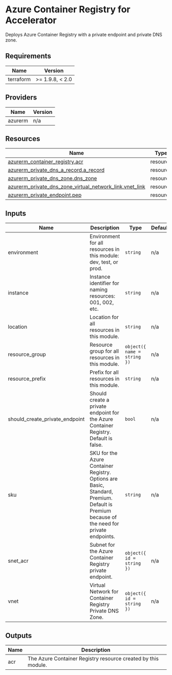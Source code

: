 <!-- BEGIN_TF_DOCS -->
<!-- markdown-table-prettify-ignore-start -->
# Azure Container Registry for Accelerator

Deploys Azure Container Registry with a private endpoint and private DNS zone.

## Requirements

| Name | Version |
|------|---------|
| terraform | >= 1.9.8, < 2.0 |

## Providers

| Name | Version |
|------|---------|
| azurerm | n/a |

## Resources

| Name | Type |
|------|------|
| [azurerm_container_registry.acr](https://registry.terraform.io/providers/hashicorp/azurerm/latest/docs/resources/container_registry) | resource |
| [azurerm_private_dns_a_record.a_record](https://registry.terraform.io/providers/hashicorp/azurerm/latest/docs/resources/private_dns_a_record) | resource |
| [azurerm_private_dns_zone.dns_zone](https://registry.terraform.io/providers/hashicorp/azurerm/latest/docs/resources/private_dns_zone) | resource |
| [azurerm_private_dns_zone_virtual_network_link.vnet_link](https://registry.terraform.io/providers/hashicorp/azurerm/latest/docs/resources/private_dns_zone_virtual_network_link) | resource |
| [azurerm_private_endpoint.pep](https://registry.terraform.io/providers/hashicorp/azurerm/latest/docs/resources/private_endpoint) | resource |

## Inputs

| Name | Description | Type | Default | Required |
|------|-------------|------|---------|:--------:|
| environment | Environment for all resources in this module: dev, test, or prod. | `string` | n/a | yes |
| instance | Instance identifier for naming resources: 001, 002, etc. | `string` | n/a | yes |
| location | Location for all resources in this module. | `string` | n/a | yes |
| resource\_group | Resource group for all resources in this module. | ```object({ name = string })``` | n/a | yes |
| resource\_prefix | Prefix for all resources in this module. | `string` | n/a | yes |
| should\_create\_private\_endpoint | Should create a private endpoint for the Azure Container Registry. Default is false. | `bool` | n/a | yes |
| sku | SKU for the Azure Container Registry. Options are Basic, Standard, Premium. Default is Premium because of the need for private endpoints. | `string` | n/a | yes |
| snet\_acr | Subnet for the Azure Container Registry private endpoint. | ```object({ id = string })``` | n/a | yes |
| vnet | Virtual Network for Container Registry Private DNS Zone. | ```object({ id = string })``` | n/a | yes |

## Outputs

| Name | Description |
|------|-------------|
| acr | The Azure Container Registry resource created by this module. |
<!-- markdown-table-prettify-ignore-end -->
<!-- END_TF_DOCS -->
